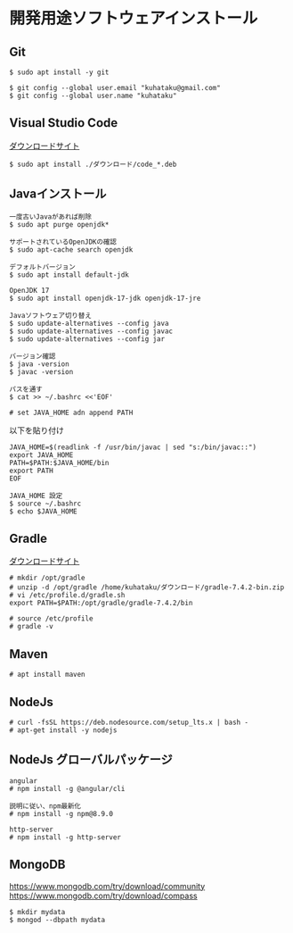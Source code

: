 # 開発用途ソフトウェアインストール

## Git

```
$ sudo apt install -y git

$ git config --global user.email "kuhataku@gmail.com"
$ git config --global user.name "kuhataku"
```

## Visual Studio Code

[ダウンロードサイト](https://code.visualstudio.com/download)

```
$ sudo apt install ./ダウンロード/code_*.deb
```

## Javaインストール

```
一度古いJavaがあれば削除
$ sudo apt purge openjdk*

サポートされているOpenJDKの確認
$ sudo apt-cache search openjdk

デフォルトバージョン
$ sudo apt install default-jdk

OpenJDK 17
$ sudo apt install openjdk-17-jdk openjdk-17-jre

Javaソフトウェア切り替え
$ sudo update-alternatives --config java
$ sudo update-alternatives --config javac
$ sudo update-alternatives --config jar

バージョン確認
$ java -version
$ javac -version

パスを通す
$ cat >> ~/.bashrc <<'EOF'

# set JAVA_HOME adn append PATH
```

以下を貼り付け
```
JAVA_HOME=$(readlink -f /usr/bin/javac | sed "s:/bin/javac::")
export JAVA_HOME
PATH=$PATH:$JAVA_HOME/bin
export PATH
EOF
```

```
JAVA_HOME 設定
$ source ~/.bashrc
$ echo $JAVA_HOME
```

## Gradle

[ダウンロードサイト](https://gradle.org/install/#manually)


```
# mkdir /opt/gradle
# unzip -d /opt/gradle /home/kuhataku/ダウンロード/gradle-7.4.2-bin.zip
# vi /etc/profile.d/gradle.sh
export PATH=$PATH:/opt/gradle/gradle-7.4.2/bin

# source /etc/profile
# gradle -v
```

## Maven

```
# apt install maven
```

## NodeJs

```
# curl -fsSL https://deb.nodesource.com/setup_lts.x | bash -
# apt-get install -y nodejs
```

## NodeJs グローバルパッケージ

```
angular
# npm install -g @angular/cli

説明に従い、npm最新化
# npm install -g npm@8.9.0

http-server
# npm install -g http-server
```

## MongoDB

https://www.mongodb.com/try/download/community
https://www.mongodb.com/try/download/compass

```
$ mkdir mydata
$ mongod --dbpath mydata
```